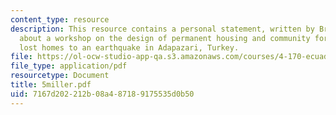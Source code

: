 ```yaml
---
content_type: resource
description: This resource contains a personal statement, written by Bruno Miller,
  about a workshop on the design of permanent housing and community for families who
  lost homes to an earthquake in Adapazari, Turkey.
file: https://ol-ocw-studio-app-qa.s3.amazonaws.com/courses/4-170-ecuador-workshop-fall-2006/7167d202212b08a487189175535d0b50_5miller.pdf
file_type: application/pdf
resourcetype: Document
title: 5miller.pdf
uid: 7167d202-212b-08a4-8718-9175535d0b50
---
```

